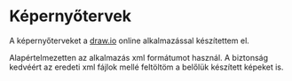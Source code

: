 # Képernyőtervek
A képernyőterveket a [draw.io](https://www.draw.io/) online alkalmazással készítettem el.

Alapértelmezetten az alkalmazás xml formátumot használ. A biztonság kedvéért az eredeti xml fájlok mellé feltöltöm a belőlük készített képeket is. 